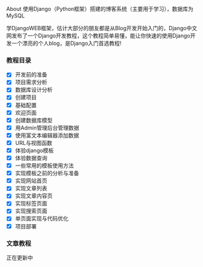 About
使用Django（Python框架）搭建的博客系统（主要用于学习），数据库为MySQL

学DjangoWEB框架，估计大部分的朋友都是从Blog开发开始入门的，Django中文网发布了一个Django开发教程，这个教程简单易懂，能让你快速的使用Django开发一个漂亮的个人blog，是Django入门首选教程!

### 教程目录

- [X] 开发前的准备
- [X] 项目需求分析
- [X] 数据库设计分析
- [X] 创建项目
- [X] 基础配置
- [X] 欢迎页面
- [X] 创建数据库模型
- [X] 用Admin管理后台管理数据
- [X] 使用富文本编辑器添加数据
- [X] URL与视图函数
- [X] 体验django模板
- [X] 体验数据查询
- [X] 一些常用的模板使用方法
- [X] 实现模板之前的分析与准备
- [X] 实现网站首页
- [X] 实现文章列表
- [X] 实现文章内容页
- [X] 实现标签页面
- [X] 实现搜索页面
- [X] 单页面实现与代码优化
- [X] 项目部署

### 文章教程

正在更新中
